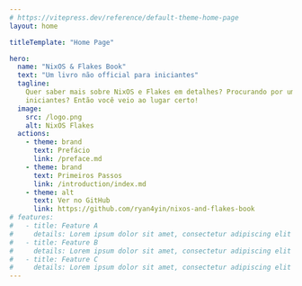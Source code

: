 ```yaml
---
# https://vitepress.dev/reference/default-theme-home-page
layout: home

titleTemplate: "Home Page"

hero:
  name: "NixOS & Flakes Book"
  text: "Um livro não official para iniciantes"
  tagline:
    Quer saber mais sobre NixOS e Flakes em detalhes? Procurando por um tutorial para
    iniciantes? Então você veio ao lugar certo!
  image:
    src: /logo.png
    alt: NixOS Flakes
  actions:
    - theme: brand
      text: Prefácio
      link: /preface.md
    - theme: brand
      text: Primeiros Passos
      link: /introduction/index.md
    - theme: alt
      text: Ver no GitHub
      link: https://github.com/ryan4yin/nixos-and-flakes-book
# features:
#   - title: Feature A
#     details: Lorem ipsum dolor sit amet, consectetur adipiscing elit
#   - title: Feature B
#     details: Lorem ipsum dolor sit amet, consectetur adipiscing elit
#   - title: Feature C
#     details: Lorem ipsum dolor sit amet, consectetur adipiscing elit
---
```


<style>
:root {
  --vp-home-hero-name-color: transparent;
  --vp-home-hero-name-background: -webkit-linear-gradient(120deg, #5478BF 50%, #79B4D9);

  --vp-home-hero-image-background-image: linear-gradient(-60deg, #79B4D980, #5478BF99);
  --vp-home-hero-image-filter: blur(72px);
}

.image-bg {
  -webkit-filter: blur(5vw);
  -moz-filter: blur(5vw);
  -ms-filter: blur(5vw);
  filter: blur(5vw);
  background-size: 300% 300%;
  animation: animateGlow 3s ease infinite;
}

@keyframes animateGlow {
  0% {
    background-position: 0% 50%;
  }
  50% {
    background-position: 100% 50%;
  }
  100% {
    background-position: 0% 50%;
  }
}

.VPImage {
  scale: 1.2;
  transform-origin: top left;
}
</style>

